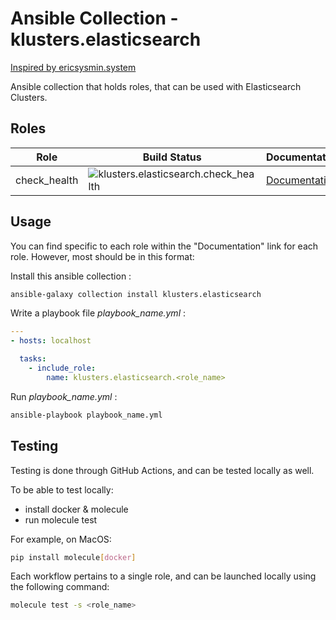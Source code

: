 # Ansible Collection - klusters.elasticsearch
[Inspired by ericsysmin.system](https://galaxy.ansible.com/ericsysmin/system)

Ansible collection that holds roles, that can be used with Elasticsearch Clusters. 

## Roles

| Role      | Build Status                                                                                                                                                                                                                                                        | Documentation                                                                                          |
| --------- | ------------------------------------------------------------------------------------------------------------------------------------------------------------------------------------------------------------------------------------------------------------------- | ------------------------------------------------------------------------------------------------------ |
|  check_health   | ![klusters.elasticsearch.check_health](https://github.com/klusters/ansible-collection-elasticsearch/workflows/klusters.elasticsearch.check_health/badge.svg)          | [Documentation](https://github.com/klusters/ansible-collection-elasticsearch/tree/main/roles/check_health)    |

## Usage

You can find specific to each role within the "Documentation" link for each role. However, most should be in this format:

Install this ansible collection :
```bash
ansible-galaxy collection install klusters.elasticsearch
```

Write a playbook file *playbook_name.yml* :

```yaml
---
- hosts: localhost

  tasks:
    - include_role:
        name: klusters.elasticsearch.<role_name>
```

Run *playbook_name.yml* :
```bash
ansible-playbook playbook_name.yml
```

## Testing

Testing is done through GitHub Actions, and can be tested locally as well.

To be able to test locally:
- install docker & molecule 
- run molecule test

For example, on MacOS:
```bash
pip install molecule[docker]
```

Each workflow pertains to a single role, and can be launched locally using the following command:

```bash
molecule test -s <role_name>
```

